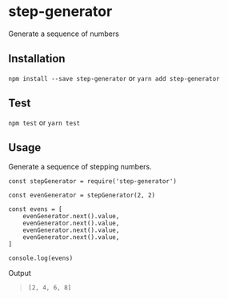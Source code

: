 # step-generator
Generate a sequence of numbers

## Installation

`npm install --save step-generator` or `yarn add step-generator`

## Test

`npm test` or `yarn test`

## Usage

Generate a sequence of stepping numbers.

```
const stepGenerator = require('step-generator')

const evenGenerator = stepGenerator(2, 2)

const evens = [
    evenGenerator.next().value,
    evenGenerator.next().value,
    evenGenerator.next().value,
    evenGenerator.next().value,
]

console.log(evens)
```

Output
> `[2, 4, 6, 8]`

